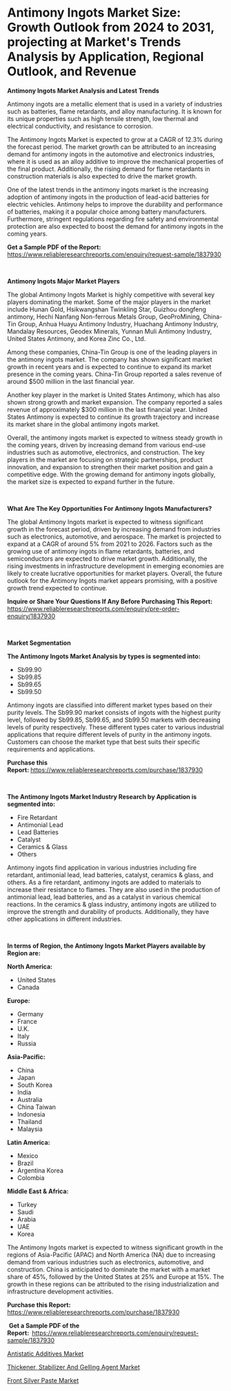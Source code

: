 <p><h1>Antimony Ingots Market Size: Growth Outlook from 2024 to 2031, projecting at Market's Trends Analysis by Application, Regional Outlook, and Revenue</h1></p><p><strong>Antimony Ingots Market Analysis and Latest Trends</strong></p>
<p><p>Antimony ingots are a metallic element that is used in a variety of industries such as batteries, flame retardants, and alloy manufacturing. It is known for its unique properties such as high tensile strength, low thermal and electrical conductivity, and resistance to corrosion.</p><p>The Antimony Ingots Market is expected to grow at a CAGR of 12.3% during the forecast period. The market growth can be attributed to an increasing demand for antimony ingots in the automotive and electronics industries, where it is used as an alloy additive to improve the mechanical properties of the final product. Additionally, the rising demand for flame retardants in construction materials is also expected to drive the market growth.</p><p>One of the latest trends in the antimony ingots market is the increasing adoption of antimony ingots in the production of lead-acid batteries for electric vehicles. Antimony helps to improve the durability and performance of batteries, making it a popular choice among battery manufacturers. Furthermore, stringent regulations regarding fire safety and environmental protection are also expected to boost the demand for antimony ingots in the coming years.</p></p>
<p><strong>Get a Sample PDF of the Report:&nbsp;</strong> <a href="https://www.reliableresearchreports.com/enquiry/request-sample/1837930">https://www.reliableresearchreports.com/enquiry/request-sample/1837930</a></p>
<p>&nbsp;</p>
<p><strong>Antimony Ingots Major Market Players</strong></p>
<p><p>The global Antimony Ingots Market is highly competitive with several key players dominating the market. Some of the major players in the market include Hunan Gold, Hsikwangshan Twinkling Star, Guizhou dongfeng antimony, Hechi Nanfang Non-ferrous Metals Group, GeoProMining, China-Tin Group, Anhua Huayu Antimony Industry, Huachang Antimony Industry, Mandalay Resources, Geodex Minerals, Yunnan Muli Antimony Industry, United States Antimony, and Korea Zinc Co., Ltd.</p><p>Among these companies, China-Tin Group is one of the leading players in the antimony ingots market. The company has shown significant market growth in recent years and is expected to continue to expand its market presence in the coming years. China-Tin Group reported a sales revenue of around $500 million in the last financial year.</p><p>Another key player in the market is United States Antimony, which has also shown strong growth and market expansion. The company reported a sales revenue of approximately $300 million in the last financial year. United States Antimony is expected to continue its growth trajectory and increase its market share in the global antimony ingots market.</p><p>Overall, the antimony ingots market is expected to witness steady growth in the coming years, driven by increasing demand from various end-use industries such as automotive, electronics, and construction. The key players in the market are focusing on strategic partnerships, product innovation, and expansion to strengthen their market position and gain a competitive edge. With the growing demand for antimony ingots globally, the market size is expected to expand further in the future.</p></p>
<p>&nbsp;</p>
<p><strong>What Are The Key Opportunities For Antimony Ingots Manufacturers?</strong></p>
<p><p>The global Antimony Ingots market is expected to witness significant growth in the forecast period, driven by increasing demand from industries such as electronics, automotive, and aerospace. The market is projected to expand at a CAGR of around 5% from 2021 to 2026. Factors such as the growing use of antimony ingots in flame retardants, batteries, and semiconductors are expected to drive market growth. Additionally, the rising investments in infrastructure development in emerging economies are likely to create lucrative opportunities for market players. Overall, the future outlook for the Antimony Ingots market appears promising, with a positive growth trend expected to continue.</p></p>
<p><strong>Inquire or Share Your Questions If Any Before Purchasing This Report:</strong> <a href="https://www.reliableresearchreports.com/enquiry/pre-order-enquiry/1837930">https://www.reliableresearchreports.com/enquiry/pre-order-enquiry/1837930</a></p>
<p>&nbsp;</p>
<p><strong>Market Segmentation</strong></p>
<p><strong>The Antimony Ingots Market Analysis by types is segmented into:</strong></p>
<p><ul><li>Sb99.90</li><li>Sb99.85</li><li>Sb99.65</li><li>Sb99.50</li></ul></p>
<p><p>Antimony ingots are classified into different market types based on their purity levels. The Sb99.90 market consists of ingots with the highest purity level, followed by Sb99.85, Sb99.65, and Sb99.50 markets with decreasing levels of purity respectively. These different types cater to various industrial applications that require different levels of purity in the antimony ingots. Customers can choose the market type that best suits their specific requirements and applications.</p></p>
<p><strong>Purchase this Report:&nbsp;</strong><a href="https://www.reliableresearchreports.com/purchase/1837930">https://www.reliableresearchreports.com/purchase/1837930</a></p>
<p>&nbsp;</p>
<p><strong>The Antimony Ingots Market Industry Research by Application is segmented into:</strong></p>
<p><ul><li>Fire Retardant</li><li>Antimonial Lead</li><li>Lead Batteries</li><li>Catalyst</li><li>Ceramics & Glass</li><li>Others</li></ul></p>
<p><p>Antimony ingots find application in various industries including fire retardant, antimonial lead, lead batteries, catalyst, ceramics & glass, and others. As a fire retardant, antimony ingots are added to materials to increase their resistance to flames. They are also used in the production of antimonial lead, lead batteries, and as a catalyst in various chemical reactions. In the ceramics & glass industry, antimony ingots are utilized to improve the strength and durability of products. Additionally, they have other applications in different industries.</p></p>
<p>&nbsp;</p>
<p><strong>In terms of Region, the Antimony Ingots Market Players available by Region are:</strong></p>
<p>
    <p> <strong> North America: </strong>
        <ul>
            <li>United States</li>
            <li>Canada</li>
        </ul>
        </p> 
    <p> <strong> Europe: </strong>
        <ul>
            <li>Germany</li>
            <li>France</li>
            <li>U.K.</li>
            <li>Italy</li>
            <li>Russia</li>
        </ul>
        </p> 
    <p> <strong> Asia-Pacific: </strong>
        <ul>
            <li>China</li>
            <li>Japan</li>
            <li>South Korea</li>
            <li>India</li>
            <li>Australia</li>
            <li>China Taiwan</li>
            <li>Indonesia</li>
            <li>Thailand</li>
            <li>Malaysia</li>
        </ul>
        </p> 
    <p> <strong> Latin America: </strong>
        <ul>
            <li>Mexico</li>
            <li>Brazil</li>
            <li>Argentina Korea</li>
            <li>Colombia</li>
        </ul>
        </p> 
    <p> <strong> Middle East & Africa: </strong>
        <ul>
            <li>Turkey</li>
            <li>Saudi</li>
            <li>Arabia</li>
            <li>UAE</li>
            <li>Korea</li>
        </ul>
    </p>
    </p>
<p><p>The Antimony Ingots market is expected to witness significant growth in the regions of Asia-Pacific (APAC) and North America (NA) due to increasing demand from various industries such as electronics, automotive, and construction. China is anticipated to dominate the market with a market share of 45%, followed by the United States at 25% and Europe at 15%. The growth in these regions can be attributed to the rising industrialization and infrastructure development activities.</p></p>
<p><strong>Purchase this Report: </strong><a href="https://www.reliableresearchreports.com/purchase/1837930">https://www.reliableresearchreports.com/purchase/1837930</a></p>
<p>&nbsp;<strong>Get a Sample PDF of the Report:&nbsp;&nbsp;</strong><a href="https://www.reliableresearchreports.com/enquiry/request-sample/1837930">https://www.reliableresearchreports.com/enquiry/request-sample/1837930</a></p>
<p><strong></strong></p>
<p><p><a href="https://view.publitas.com/reportprime-1/antistatic-additives-market-share-market-new-trends-analysis-report-by-type-by-application-by-end-use-by-region-and-segment-forecasts-2023-2030/">Antistatic Additives Market</a></p><p><a href="https://view.publitas.com/reportprime-1/thickener-stabilizer-and-gelling-agent-market-size-reflecting-a-forecast-till-2030-market-by-type-by-application-and-by-geography/">Thickener, Stabilizer And Gelling Agent Market</a></p><p><a href="https://view.publitas.com/reportprime-1/front-silver-paste-market-centers-on-aspects-such-as-market-growth-market-share-market-opportunity-and-projected-forecasts-spanning-from-2023-to-2030/">Front Silver Paste Market</a></p></p>